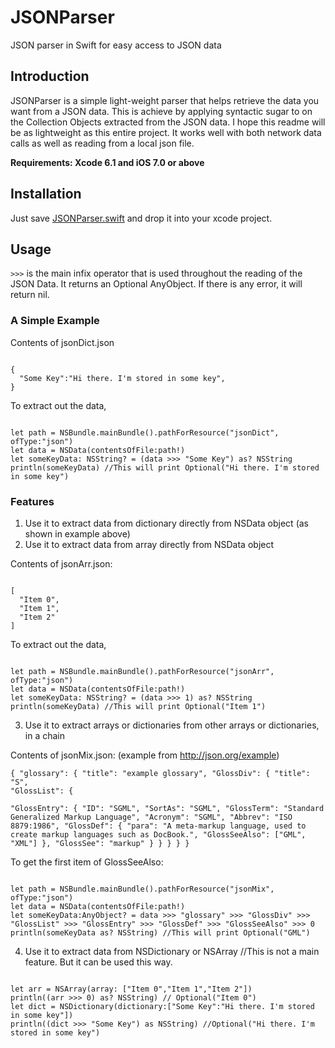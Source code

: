 # JSONParser
JSON parser in Swift for easy access to JSON data

## Introduction
JSONParser is a simple light-weight parser that helps retrieve the data you want from a JSON data. This is achieve by applying syntactic sugar to on the Collection Objects extracted from the JSON data.
 I hope this readme will be as lightweight as this entire project. It works well with both network data calls as well as reading from a local json file.
 
 **Requirements: Xcode 6.1 and iOS 7.0 or above**
 
## Installation
Just save [JSONParser.swift](https://raw.githubusercontent.com/geekveek/JSONParser/master/JSONParser/JSONParser.swift) and drop it into your xcode project.

## Usage
`>>>` is the main infix operator that is used throughout the reading of the JSON Data. It returns an Optional AnyObject. If there is any error, it will return nil.

### A Simple Example ###
Contents of jsonDict.json
<pre><code>
{
  "Some Key":"Hi there. I'm stored in some key",
}
</code></pre>

To extract out the data,
<pre><code>
let path = NSBundle.mainBundle().pathForResource("jsonDict", ofType:"json")
let data = NSData(contentsOfFile:path!)
let someKeyData: NSString? = (data >>> "Some Key") as? NSString
println(someKeyData) //This will print Optional("Hi there. I'm stored in some key")
</code></pre>
### Features
1. Use it to extract data from dictionary directly from NSData object (as shown in example above)
2. Use it to extract data from array directly from NSData object

Contents of jsonArr.json:
<pre><code>
[
  "Item 0",
  "Item 1",
  "Item 2"
]</code></pre>
To extract out the data,
<pre><code>
let path = NSBundle.mainBundle().pathForResource("jsonArr", ofType:"json")
let data = NSData(contentsOfFile:path!)
let someKeyData: NSString? = (data >>> 1) as? NSString
println(someKeyData) //This will print Optional("Item 1")
</code></pre>
3. Use it to extract arrays or dictionaries from other arrays or dictionaries, in a chain

Contents of jsonMix.json: (example from <http://json.org/example>)
<code><pre>
{
  "glossary": {
    "title": "example glossary",
		"GlossDiv": {
      "title": "S",
		  "GlossList": {  
		    "GlossEntry": {
		      "ID": "SGML",
		      "SortAs": "SGML",
		      "GlossTerm": "Standard Generalized Markup Language",
		      "Acronym": "SGML",
		      "Abbrev": "ISO 8879:1986",
		      "GlossDef": {
		        "para": "A meta-markup language, used to create markup languages such as DocBook.",
		        "GlossSeeAlso": ["GML", "XML"]
		      },
		      "GlossSee": "markup"
		    }
		  }
		}
  }
}
</code></pre>
To get the first item of GlossSeeAlso:
<pre><code>
let path = NSBundle.mainBundle().pathForResource("jsonMix", ofType:"json")
let data = NSData(contentsOfFile:path!)
let someKeyData:AnyObject? = data >>> "glossary" >>> "GlossDiv" >>> "GlossList" >>> "GlossEntry" >>> "GlossDef" >>> "GlossSeeAlso" >>> 0
println(someKeyData as? NSString) //This will print Optional("GML")
</code></pre>
4. Use it to extract data from NSDictionary or NSArray //This is not a main feature. But it can be used this way.
<pre><code>
let arr = NSArray(array: ["Item 0","Item 1","Item 2"])
println((arr >>> 0) as? NSString) // Optional("Item 0")
let dict = NSDictionary(dictionary:["Some Key":"Hi there. I'm stored in some key"])
println((dict >>> "Some Key") as NSString) //Optional("Hi there. I'm stored in some key")
</code></pre>
